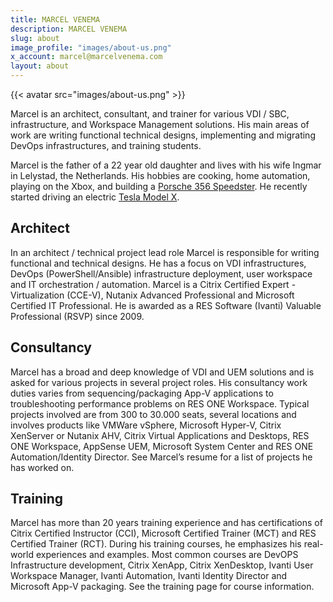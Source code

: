 ```yaml
---
title: MARCEL VENEMA
description: MARCEL VENEMA
slug: about
image_profile: "images/about-us.png"
x_account: marcel@marcelvenema.com
layout: about
---
```


{{< avatar src="images/about-us.png" >}}

Marcel is an architect, consultant, and trainer for various VDI / SBC, infrastructure, and Workspace Management solutions. His main areas of work are writing functional technical designs, implementing and migrating DevOps infrastructures, and training students.

Marcel is the father of a 22 year old daughter and lives with his wife Ingmar in Lelystad, the Netherlands. His hobbies are cooking, home automation, playing on the Xbox, and building a [Porsche 356 Speedster](https://www.marcelvenema.com/speedster). He recently started driving an electric [Tesla Model X](https://www.marcelvenema.com/modelx).

## Architect

In an architect / technical project lead role Marcel is responsible for writing functional and technical designs. He has a focus on VDI infrastructures, DevOps (PowerShell/Ansible) infrastructure deployment, user workspace and IT orchestration / automation. Marcel is a Citrix Certified Expert - Virtualization (CCE-V), Nutanix Advanced Professional and Microsoft Certified IT Professional. He is awarded as a RES Software (Ivanti) Valuable Professional (RSVP) since 2009.

## Consultancy

Marcel has a broad and deep knowledge of VDI and UEM solutions and is asked for various projects in several project roles. His consultancy work duties varies from sequencing/packaging App-V applications to troubleshooting performance problems on RES ONE Workspace. Typical projects involved are from 300 to 30.000 seats, several locations and involves products like VMWare vSphere, Microsoft Hyper-V, Citrix XenServer or Nutanix AHV, Citrix Virtual Applications and Desktops, RES ONE Workspace, AppSense UEM, Microsoft System Center and RES ONE Automation/Identity Director. See Marcel’s resume for a list of projects he has worked on.

## Training

Marcel has more than 20 years training experience and has certifications of Citrix Certified Instructor (CCI), Microsoft Certified Trainer (MCT) and RES Certified Trainer (RCT). During his training courses, he emphasizes his real-world experiences and examples. Most common courses are DevOPS Infrastructure development, Citrix XenApp, Citrix XenDesktop, Ivanti User Workspace Manager, Ivanti Automation, Ivanti Identity Director and Microsoft App-V packaging. See the training page for course information.